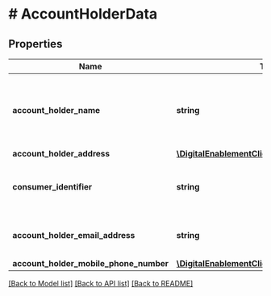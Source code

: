 # # AccountHolderData

## Properties

Name | Type | Description | Notes
------------ | ------------- | ------------- | -------------
**account_holder_name** | **string** | __(OPTIONAL)__ The name of the cardholder in the format LASTNAME/FIRSTNAME or FIRSTNAME LASTNAME&lt;br&gt; __Max Length:27__ | [optional] 
**account_holder_address** | [**\DigitalEnablementClient\Model\BillingAddress**](BillingAddress.md) |  | [optional] 
**consumer_identifier** | **string** | __(OPTIONAL)__ Customer Identifier that may be required in some regions.&lt;br&gt; __Max Length:88__ | [optional] 
**account_holder_email_address** | **string** | __(OPTIONAL)__ The e-mail address of the Account Holder&lt;br&gt; __Max Length: 320__ | [optional] 
**account_holder_mobile_phone_number** | [**\DigitalEnablementClient\Model\PhoneNumber**](PhoneNumber.md) |  | [optional] 

[[Back to Model list]](../../README.md#documentation-for-models) [[Back to API list]](../../README.md#documentation-for-api-endpoints) [[Back to README]](../../README.md)


